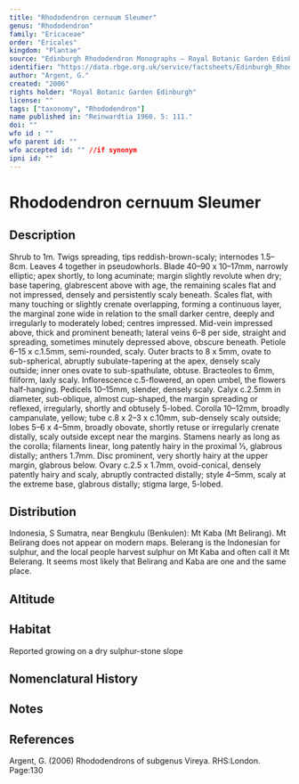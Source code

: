 ```yaml
---
title: "Rhododendron cernuum Sleumer"
genus: "Rhododendron"
family: "Ericaceae"
order: "Ericales"
kingdom: "Plantae"
source: "Edinburgh Rhododendron Monographs – Royal Botanic Garden Edinburgh"
identifier: "https://data.rbge.org.uk/service/factsheets/Edinburgh_Rhododendron_Monographs.xhtml"
author: "Argent, G."
created: "2006"
rights holder: "Royal Botanic Garden Edinburgh"
license: ""
tags: ["taxonomy", "Rhododendron"]
name published in: "Reinwardtia 1960. 5: 111."
doi: ""
wfo id : ""
wfo parent id: ""
wfo accepted id: "" //if synonym                      
ipni id: ""
---
```


                       

# Rhododendron cernuum Sleumer

## Description
Shrub to 1m. Twigs spreading, tips reddish-brown-scaly; internodes 1.5–8cm. Leaves 4 together in pseudo­whorls. Blade 40–90 x 10–17mm, narrowly elliptic; apex shortly, to long acuminate; margin slightly revolute when dry; base tapering, glabrescent above with age, the remaining scales flat and not impressed, densely and persistently scaly beneath. Scales flat, with many touching or slightly crenate overlapping, forming a continuous layer, the marginal zone wide in relation to the small darker centre, deeply and irregularly to moderately lobed; centres impressed. Mid-vein impressed above, thick and prominent beneath; lateral veins 6–8 per side, straight and spreading, sometimes minutely depressed above, obscure beneath. Petiole 6–15 x c.1.5mm, semi-rounded, scaly. Outer bracts to 8 x 5mm, ovate to sub-spherical, abruptly subulate-tapering at the apex, densely scaly outside; inner ones ovate to sub-spathulate, obtuse. Bracteoles to 6mm, filiform, laxly scaly. Inflorescence c.5-flowered, an open umbel, the flowers half-hanging. Pedicels 10–15mm, slender, densely scaly. Calyx c.2.5mm in diameter, sub-oblique, almost cup-shaped, the margin spreading or reflexed, irregularly, shortly and obtusely 5-lobed. Corolla 10–12mm, broadly campanulate, yellow; tube c.8 x 2–3 x c.10mm, sub-densely scaly outside; lobes 5–6 x 4–5mm, broadly obovate, shortly retuse or irregularly crenate distally, scaly outside except near the margins. Stamens nearly as long as the corolla; filaments linear, long patently hairy in the proximal 1⁄3, glabrous distally; anthers 1.7mm. Disc prominent, very shortly hairy at the upper margin, glabrous below. Ovary c.2.5 x 1.7mm, ovoid-conical, densely patently hairy and scaly, abruptly contracted distally; style 4–5mm, scaly at the extreme base, glabrous distally; stigma large, 5-lobed.

## Distribution
Indonesia, S Sumatra, near Bengkulu (Benkulen): Mt Kaba (Mt Belirang). Mt Belirang does not appear on modern maps. Bele­rang is the Indonesian for sulphur, and the local people harvest sulphur on Mt Kaba and often call it Mt Belerang. It seems most likely that Belirang and Kaba are one and the same place.

## Altitude


## Habitat
Reported growing on a dry sulphur-stone slope

## Nomenclatural History

                       
## Notes


## References

Argent, G. (2006) Rhododendrons of subgenus Vireya. RHS:London. Page:130
